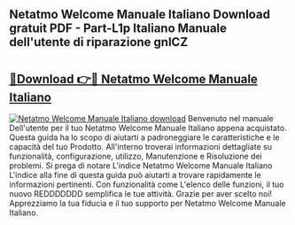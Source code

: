 ## Netatmo Welcome Manuale Italiano Download gratuit PDF - Part-L1p Italiano Manuale dell'utente di riparazione gnlCZ

# <h2><a href="http://dfbqoz.blite.top/?on=Netatmo+Welcome+Manuale+Italiano">🔗Download 👉🔴 Netatmo Welcome Manuale Italiano</a></h2>

[![Netatmo Welcome Manuale Italiano download](https://i.imgur.com/lujVjoI.png)](http://dfbqoz.blite.top/?on=Netatmo+Welcome+Manuale+Italiano)
Benvenuto nel manuale Dell'utente per il tuo Netatmo Welcome Manuale Italiano appena acquistato. Questa guida ha lo scopo di aiutarti a padroneggiare le caratteristiche e le capacità del tuo Prodotto. All'interno troverai informazioni dettagliate su funzionalità, configurazione, utilizzo, Manutenzione e Risoluzione dei problemi. Si prega di notare L'indice Netatmo Welcome Manuale Italiano L'indice alla fine di questa guida può aiutarti a trovare rapidamente le informazioni pertinenti. Con funzionalità come L'elenco delle funzioni, il tuo nuovo REDDDDDDD semplifica le tue attività. Grazie per aver scelto noi! Apprezziamo la tua fiducia e il tuo supporto per Netatmo Welcome Manuale Italiano.
